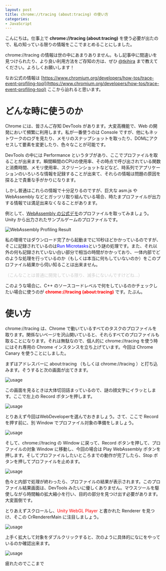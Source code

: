 ```yaml
---
layout: post
title: chrome://tracing (about:tracing) の使い方
categories:
- JavaScript
---
```


こんにちは。仕事上で <span style="font-weight:bold">chrome://tracing (about:tracing)</span> を使う必要が出たので、私の知っている限りの情報をここでまとめることにしました。

chrome://tracing の情報は世の中にあまりありません。もし記事中に間違いを見つけられたり、より良い利用方法をご存知の方は、ぜひ [@tkihira](https://twitter.com/tkihira) まで教えてください。よろしくお願いします！

なお公式の情報は [https://www.chromium.org/developers/how-tos/trace-event-profiling-tool](https://www.chromium.org/developers/how-tos/trace-event-profiling-tool) ここから辿れると思います。



# どんな時に使うのか

Chrome には、皆さんご存知 DevTools があります。大変高機能で、Web の開発において頻繁に利用します。私が一番使うのは Console ですが、他にもネットワークのログを見たり、メモリのスナップショットを取ったり、DOMにアクセスして要素を変更したり、色々なことが可能です。

DevTools の中には Performance というタブがあり、ここでプロファイルを取ることが出来ます。瞬間瞬間のCPUの使用率、その時点で呼び出されている関数と消費時間、メモリ使用率、スクリーンショットなどなど、時系列でアプリケーションのいろいろな情報を記録することが出来て、それらの情報は問題の原因を探る上で貴重な手がかりになります。

しかし普通はこれらの情報で十分足りるのですが、巨大な asm.js や WebAssembly などとガッツリ取り組んでいる場合、時たまプロファイルが出力する情報では満足出来なくなることがあります。

例として、[WebAssembly の公式デモ](http://webassembly.org/demo/)のプロファイルを取ってみましょう。Unity から出力されたサンプルゲームのプロファイルです。

![WebAssembly Profiling Result](/img/wasm-profile.png)


私の環境ではダウンロード完了から起動までに10秒ほどかかっているのですが、そこに記録されているのは<span style="color:blue">Run Microtasks</span>という謎の処理です。また、それ以外の何も記録されていない白い部分で相当の時間がかかっており、一体内部でどのような処理を行っているのか（もしくは本当に何もしていないのか）をこのプロファイル結果から伺い知ることは出来ません。

<span style="color:#ccc">（こんなことは普通に開発している限り、滅多にないんですけどね…）</span>

このような場合に、C++ のソースコードレベルで何をしているのかチェックしたい場合に使うのが <span style="font-weight:bold;color:red">chrome://tracing (about:tracing)</span> です。たぶん。

# 使い方

chrome://tracing は、Chrome で動いているすべてのタスクのプロファイルを取ります。関係ないページを沢山開いていると、それらすべてのプロファイルも取ることになります。それは無駄なので、個人的に chrome://tracing を使う時にはそれ専用の Chrome インスタンスを立ち上げています。今回は Chrome Canary を使うことにしました。

まずはアドレスバーに about:tracing （もしくは chrome://tracing ）と打ち込みます。そうすると次の画面が出てきます。

![usage](/img/tracing-usage-0.png)

この画面を見るときは大体切羽詰まっているので、謎の顔文字にイラッとします。ここで左上の Record ボタンを押します。

![usage](/img/tracing-usage-1.png)

とりあえず今回はWebDeveloperを選んでおきましょう。さて、ここで Record を押す前に、別 Window でプロファイル対象の準備をしましょう。

![usage](/img/tracing-usage-2.jpg)

そして、chrome://tracing の Window に戻って、Record ボタンを押して、プロファイルの対象 Window に移動し、今回の場合は Play WebAssembly ボタンを押します。そしてプロファイルしたいところまでの動作が完了したら、Stop ボタンを押してプロファイルを止めます。

![usage](/img/tracing-usage-3.png)

色々と内部で処理が終わったら、プロファイルの結果が表示されます。このプロファイル結果画面は、DevTools みたいに優しくありません。マウスツールを駆使しながら時間軸の拡大縮小を行い、目的の部分を見つけ出す必要があります。大変面倒です。

とりあえずスクロールし、<span style="color:red">Unity WebGL Player</span> と書かれた Renderer を見つけ、そこの CrRendererMain に注目しましょう。

![usage](/img/tracing-usage-4.png)

上手く拡大して対象をダブルクリックすると、次のように具体的になにをやっているのか確認出来ます。

![usage](/img/tracing-usage-5.png)


疲れたのでここまで


